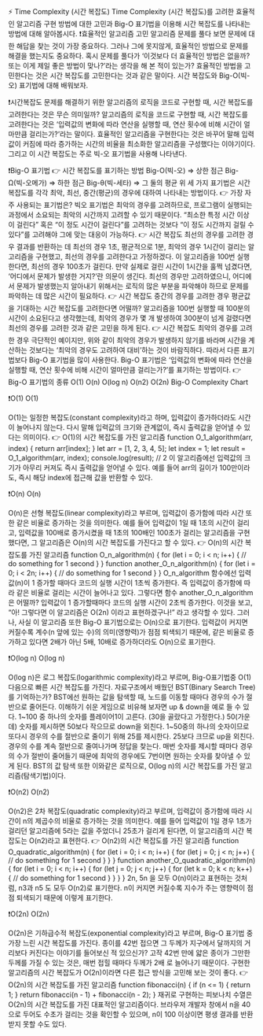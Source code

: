 ⚡️ Time Complexity (시간 복잡도)
Time Complexity (시간 복잡도)를 고려한 효율적인 알고리즘 구현 방법에 대한 고민과
Big-O 표기법을 이용해 시간 복잡도를 나타내는 방법에 대해 알아봅시다.
❗️효율적인 알고리즘 고민
알고리즘 문제를 풀다 보면 문제에 대한 해답을 찾는 것이 가장 중요하다.
그러나 그에 못지않게, 효율적인 방법으로 문제를 해결을 했는지도 중요하다.
혹시 문제를 풀다가 ‘이것보다 더 효율적인 방법은 없을까?
또는 이게 제일 좋은 방법이 맞나?’라는 생각을 해 본 적이 있는가?
효율적인 방법을 고민한다는 것은 시간 복잡도를 고민한다는 것과 같은 말이다.
시간 복잡도와 Big-O(빅-오) 표기법에 대해 배워보자.




❗️시간복잡도
문제를 해결하기 위한 알고리즘의 로직을 코드로 구현할 때, 시간 복잡도를 고려한다는 것은 무슨 의미일까?
알고리즘의 로직을 코드로 구현할 때, 시간 복잡도를 고려한다는 것은
‘입력값의 변화에 따라 연산을 실행할 때, 연산 횟수에 비해 시간이 얼마만큼 걸리는가?’라는 말이다.
효율적인 알고리즘을 구현한다는 것은 바꾸어 말해 입력값이 커짐에 따라 증가하는 시간의 비율을 최소화한 알고리즘을 구성했다는 이야기이다.
그리고 이 시간 복잡도는 주로 빅-오 표기법을 사용해 나타낸다.




❗️Big-O 표기법
👉 시간 복잡도를 표기하는 방법
Big-O(빅-오) ⇒ 상한 점근
Big-Ω(빅-오메가) ⇒ 하한 점근
Big-θ(빅-세타) ⇒ 그 둘의 평균
위 세 가지 표기법은 시간 복잡도를 각각 최악, 최선, 중간(평균)의 경우에 대하여 나타내는 방법이다.
👉 가장 자주 사용되는 표기법은?
빅오 표기법은 최악의 경우를 고려하므로, 프로그램이 실행되는 과정에서 소요되는 최악의 시간까지 고려할 수 있기 때문이다.
“최소한 특정 시간 이상이 걸린다” 혹은 “이 정도 시간이 걸린다”를 고려하는 것보다 “이 정도 시간까지 걸릴 수 있다”를 고려해야 그에 맞는 대응이 가능하다.
👉 시간 복잡도 최선의 경우를 고려한 경우
결과를 반환하는 데 최선의 경우 1초, 평균적으로 1분, 최악의 경우 1시간이 걸리는 알고리즘을 구현했고, 최선의 경우를 고려한다고 가정하겠다.
이 알고리즘을 100번 실행한다면, 최선의 경우 100초가 걸린다.
만약 실제로 걸린 시간이 1시간을 훌쩍 넘겼다면, ‘어디에서 문제가 발생한 거지?’란 의문이 생긴다.
최선의 경우만 고려하였으니, 어디에서 문제가 발생했는지 알아내기 위해서는 로직의 많은 부분을 파악해야 하므로 문제를 파악하는 데 많은 시간이 필요하다.
👉 시간 복잡도 중간의 경우를 고려한 경우
평균값을 기대하는 시간 복잡도를 고려한다면 어떨까?
알고리즘을 100번 실행할 때 100분의 시간이 소요된다고 생각했는데, 최악의 경우가 몇 개 발생하여 300분이 넘게 걸렸다면 최선의 경우를 고려한 것과 같은 고민을 하게 된다.
👉 시간 복잡도 최악의 경우를 고려한 경우
극단적인 예이지만, 위와 같이 최악의 경우가 발생하지 않기를 바라며 시간을 계산하는 것보다는 ‘최악의 경우도 고려하여 대비’하는 것이 바람직하다.
따라서 다른 표기법보다 Big-O 표기법을 많이 사용한다.
Big-O 표기법은 ‘입력값의 변화에 따라 연산을 실행할 때, 연산 횟수에 비해 시간이 얼마만큼 걸리는가?’를 표기하는 방법이다.
👉 Big-O 표기법의 종류
O(1)
O(n)
O(log n)
O(n2)
O(2n)
Big-O Complexity Chart





❗️O(1)
O(1)

O(1)는 일정한 복잡도(constant complexity)라고 하며, 입력값이 증가하더라도 시간이 늘어나지 않는다.
다시 말해 입력값의 크기와 관계없이, 즉시 출력값을 얻어낼 수 있다는 의미이다.
👉 O(1)의 시간 복잡도를 가진 알고리즘
function O_1_algorithm(arr, index) {
return arr[index];
}
let arr = [1, 2, 3, 4, 5];
let index = 1;
let result = O_1_algorithm(arr, index);
console.log(result); // 2
이 알고리즘에선 입력값의 크기가 아무리 커져도 즉시 출력값을 얻어낼 수 있다.
예를 들어 arr의 길이가 100만이라도, 즉시 해당 index에 접근해 값을 반환할 수 있다.




❗️O(n)
O(n)

O(n)은 선형 복잡도(linear complexity)라고 부르며, 입력값이 증가함에 따라 시간 또한 같은 비율로 증가하는 것을 의미한다.
예를 들어 입력값이 1일 때 1초의 시간이 걸리고, 입력값을 100배로 증가시켰을 때 1초의 100배인 100초가 걸리는 알고리즘을 구현했다면, 그 알고리즘은 O(n)의 시간 복잡도를 가진다고 할 수 있다.
👉 O(n)의 시간 복잡도를 가진 알고리즘
function O_n_algorithm(n) {
for (let i = 0; i < n; i++) {
// do something for 1 second
}
}
function another_O_n_algorithm(n) {
for (let i = 0; i < 2n; i++) {
// do something for 1 second
}
}
O_n_algorithm 함수에선 입력값(n)이 1 증가할 때마다 코드의 실행 시간이 1초씩 증가한다.
즉 입력값이 증가함에 따라 같은 비율로 걸리는 시간이 늘어나고 있다. 그렇다면 함수 another_O_n_algorithm 은 어떨까?
입력값이 1 증가할때마다 코드의 실행 시간이 2초씩 증가한다.
이것을 보고, “아! 그렇다면 이 알고리즘은 O(2n) 이라고 표현하겠구나!” 라고 생각할 수 있다.
그러나, 사실 이 알고리즘 또한 Big-O 표기법으로는 O(n)으로 표기한다.
입력값이 커지면 커질수록 계수(n 앞에 있는 수)의 의미(영향력)가 점점 퇴색되기 때문에, 같은 비율로 증가하고 있다면 2배가 아닌 5배, 10배로 증가하더라도 O(n)으로 표기한다.




❗️O(log n)
O(log n)

O(log n)은 로그 복잡도(logarithmic complexity)라고 부르며, Big-O표기법중 O(1) 다음으로 빠른 시간 복잡도를 가진다.
자료구조에서 배웠던 BST(Binary Search Tree)를 기억하는가?
BST에선 원하는 값을 탐색할 때, 노드를 이동할 때마다 경우의 수가 절반으로 줄어든다.
이해하기 쉬운 게임으로 비유해 보자면 up & down을 예로 들 수 있다.
1~100 중 하나의 숫자를 플레이어1이 고른다. (30을 골랐다고 가정한다.)
50(가운데) 숫자를 제시하면 50보다 작으므로 down을 외친다.
1~50중의 하나의 숫자이므로 또다시 경우의 수를 절반으로 줄이기 위해 25를 제시한다.
25보다 크므로 up을 외친다.
경우의 수를 계속 절반으로 줄여나가며 정답을 찾는다.
매번 숫자를 제시할 때마다 경우의 수가 절반이 줄어들기 때문에 최악의 경우에도 7번이면 원하는 숫자를 찾아낼 수 있게 된다.
BST의 값 탐색 또한 이와같은 로직으로, O(log n)의 시간 복잡도를 가진 알고리즘(탐색기법)이다.




❗️O(n2)
O(n2)

O(n2)은 2차 복잡도(quadratic complexity)라고 부르며, 입력값이 증가함에 따라 시간이 n의 제곱수의 비율로 증가하는 것을 의미한다.
예를 들어 입력값이 1일 경우 1초가 걸리던 알고리즘에 5라는 값을 주었더니 25초가 걸리게 된다면, 이 알고리즘의 시간 복잡도는 O(n2)라고 표현한다.
👉 O(n2)의 시간 복잡도를 가진 알고리즘
function O_quadratic_algorithm(n) {
for (let i = 0; i < n; i++) {
for (let j = 0; j < n; j++) {
// do something for 1 second
}
}
}
function another_O_quadratic_algorithm(n) {
for (let i = 0; i < n; i++) {
for (let j = 0; j < n; j++) {
for (let k = 0; k < n; k++) {
// do something for 1 second
}
}
}
}
2n, 5n 을 모두 O(n)이라고 표현하는 것처럼, n3과 n5 도 모두 O(n2)로 표기한다.
n이 커지면 커질수록 지수가 주는 영향력이 점점 퇴색되기 때문에 이렇게 표기한다.




❗️O(2n)
O(2n)

O(2n)은 기하급수적 복잡도(exponential complexity)라고 부르며, Big-O 표기법 중 가장 느린 시간 복잡도를 가진다.
종이를 42번 접으면 그 두께가 지구에서 달까지의 거리보다 커진다는 이야기를 들어보신 적 있으신가?
고작 42번 만에 얇은 종이가 그만한 두께를 가질 수 있는 것은, 매번 접힐 때마다 두께가 2배 로 늘어나기 때문이다.
구현한 알고리즘의 시간 복잡도가 O(2n)이라면 다른 접근 방식을 고민해 보는 것이 좋다.
👉 O(2n)의 시간 복잡도를 가진 알고리즘
function fibonacci(n) {
if (n <= 1) {
return 1;
}
return fibonacci(n - 1) + fibonacci(n - 2);
}
재귀로 구현하는 피보나치 수열은 O(2n)의 시간 복잡도를 가진 대표적인 알고리즘이다.
브라우저 개발자 창에서 n을 40으로 두어도 수초가 걸리는 것을 확인할 수 있으며, n이 100 이상이면 평생 결과를 반환받지 못할 수도 있다.